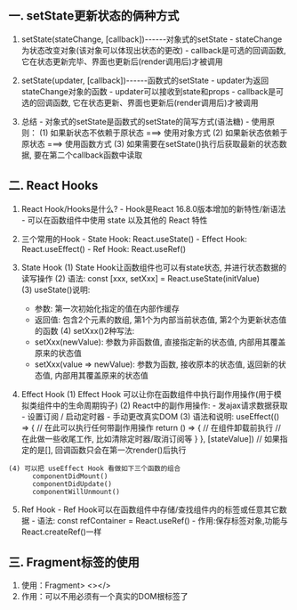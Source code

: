 ## 一. setState更新状态的俩种方式
  1. setState(stateChange, [callback])------对象式的setState
    - stateChange为状态改变对象(该对象可以体现出状态的更改)
    - callback是可选的回调函数, 它在状态更新完毕、界面也更新后(render调用后)才被调用
  
  2. setState(updater, [callback])------函数式的setState
    - updater为返回stateChange对象的函数
    - updater可以接收到state和props
    - callback是可选的回调函数, 它在状态更新、界面也更新后(render调用后)才被调用
  
  3. 总结
    - 对象式的setState是函数式的setState的简写方式(语法糖)
    - 使用原则： (1) 如果新状态不依赖于原状态 ===> 使用对象方式
                (2) 如果新状态依赖于原状态 ===> 使用函数方式
                (3) 如果需要在setState()执行后获取最新的状态数据, 要在第二个callback函数中读取

## 二. React Hooks
  1. React Hook/Hooks是什么?
    - Hook是React 16.8.0版本增加的新特性/新语法
    - 可以在函数组件中使用 state 以及其他的 React 特性

  2. 三个常用的Hook
    - State Hook: React.useState()
    - Effect Hook: React.useEffect()
    - Ref Hook: React.useRef()
  
  3. State Hook
    (1) State Hook让函数组件也可以有state状态, 并进行状态数据的读写操作
    (2) 语法: const [xxx, setXxx] = React.useState(initValue)  
    (3) useState()说明:
        - 参数: 第一次初始化指定的值在内部作缓存
        - 返回值: 包含2个元素的数组, 第1个为内部当前状态值, 第2个为更新状态值的函数
    (4) setXxx()2种写法:
        - setXxx(newValue): 参数为非函数值, 直接指定新的状态值, 内部用其覆盖原来的状态值
        - setXxx(value => newValue): 参数为函数, 接收原本的状态值, 返回新的状态值, 内部用其覆盖原来的状态值
  
  4. Effect Hook
    (1) Effect Hook 可以让你在函数组件中执行副作用操作(用于模拟类组件中的生命周期钩子)
    (2) React中的副作用操作:
          - 发ajax请求数据获取
          - 设置订阅 / 启动定时器
          - 手动更改真实DOM
    (3) 语法和说明: 
          useEffect(() => { 
            // 在此可以执行任何带副作用操作
            return () => { // 在组件卸载前执行
              // 在此做一些收尾工作, 比如清除定时器/取消订阅等
            }
          }, [stateValue]) // 如果指定的是[], 回调函数只会在第一次render()后执行
        
    (4) 可以把 useEffect Hook 看做如下三个函数的组合
          componentDidMount()
          componentDidUpdate()
          componentWillUnmount()

  5. Ref Hook
    - Ref Hook可以在函数组件中存储/查找组件内的标签或任意其它数据
    - 语法: const refContainer = React.useRef()
    - 作用:保存标签对象,功能与React.createRef()一样

## 三. Fragment标签的使用
  1. 使用：Fragment></Fragment> <></>
  2. 作用：可以不用必须有一个真实的DOM根标签了
